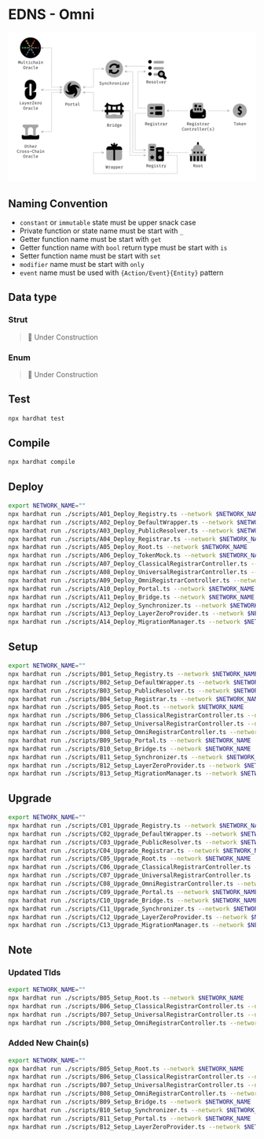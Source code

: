 # EDNS - Omni

![Architecture](./static/images/architecture.png)

## Naming Convention

- `constant` or `immutable` state must be upper snack case
- Private function or state name must be start with `_`
- Getter function name must be start with `get`
- Getter function name with `bool` return type must be start with `is`
- Setter function name must be start with `set`
- `modifier` name must be start with `only`
- `event` name must be used with `{Action/Event}{Entity}` pattern

## Data type

### Strut

> 🚧 Under Construction

### Enum

> 🚧 Under Construction

## Test

```bash
npx hardhat test
```

## Compile

```bash
npx hardhat compile
```

## Deploy

```bash
export NETWORK_NAME=""
npx hardhat run ./scripts/A01_Deploy_Registry.ts --network $NETWORK_NAME
npx hardhat run ./scripts/A02_Deploy_DefaultWrapper.ts --network $NETWORK_NAME
npx hardhat run ./scripts/A03_Deploy_PublicResolver.ts --network $NETWORK_NAME
npx hardhat run ./scripts/A04_Deploy_Registrar.ts --network $NETWORK_NAME
npx hardhat run ./scripts/A05_Deploy_Root.ts --network $NETWORK_NAME
npx hardhat run ./scripts/A06_Deploy_TokenMock.ts --network $NETWORK_NAME
npx hardhat run ./scripts/A07_Deploy_ClassicalRegistrarController.ts --network $NETWORK_NAME
npx hardhat run ./scripts/A08_Deploy_UniversalRegistrarController.ts --network $NETWORK_NAME
npx hardhat run ./scripts/A09_Deploy_OmniRegistrarController.ts --network $NETWORK_NAME
npx hardhat run ./scripts/A10_Deploy_Portal.ts --network $NETWORK_NAME
npx hardhat run ./scripts/A11_Deploy_Bridge.ts --network $NETWORK_NAME
npx hardhat run ./scripts/A12_Deploy_Synchronizer.ts --network $NETWORK_NAME
npx hardhat run ./scripts/A13_Deploy_LayerZeroProvider.ts --network $NETWORK_NAME
npx hardhat run ./scripts/A14_Deploy_MigrationManager.ts --network $NETWORK_NAME
```

## Setup

```bash
export NETWORK_NAME=""
npx hardhat run ./scripts/B01_Setup_Registry.ts --network $NETWORK_NAME
npx hardhat run ./scripts/B02_Setup_DefaultWrapper.ts --network $NETWORK_NAME
npx hardhat run ./scripts/B03_Setup_PublicResolver.ts --network $NETWORK_NAME
npx hardhat run ./scripts/B04_Setup_Registrar.ts --network $NETWORK_NAME
npx hardhat run ./scripts/B05_Setup_Root.ts --network $NETWORK_NAME
npx hardhat run ./scripts/B06_Setup_ClassicalRegistrarController.ts --network $NETWORK_NAME
npx hardhat run ./scripts/B07_Setup_UniversalRegistrarController.ts --network $NETWORK_NAME
npx hardhat run ./scripts/B08_Setup_OmniRegistrarController.ts --network $NETWORK_NAME
npx hardhat run ./scripts/B09_Setup_Portal.ts --network $NETWORK_NAME
npx hardhat run ./scripts/B10_Setup_Bridge.ts --network $NETWORK_NAME
npx hardhat run ./scripts/B11_Setup_Synchronizer.ts --network $NETWORK_NAME
npx hardhat run ./scripts/B12_Setup_LayerZeroProvider.ts --network $NETWORK_NAME
npx hardhat run ./scripts/B13_Setup_MigrationManager.ts --network $NETWORK_NAME
```

## Upgrade

```bash
export NETWORK_NAME=""
npx hardhat run ./scripts/C01_Upgrade_Registry.ts --network $NETWORK_NAME
npx hardhat run ./scripts/C02_Upgrade_DefaultWrapper.ts --network $NETWORK_NAME
npx hardhat run ./scripts/C03_Upgrade_PublicResolver.ts --network $NETWORK_NAME
npx hardhat run ./scripts/C04_Upgrade_Registrar.ts --network $NETWORK_NAME
npx hardhat run ./scripts/C05_Upgrade_Root.ts --network $NETWORK_NAME
npx hardhat run ./scripts/C06_Upgrade_ClassicalRegistrarController.ts --network $NETWORK_NAME
npx hardhat run ./scripts/C07_Upgrade_UniversalRegistrarController.ts --network $NETWORK_NAME
npx hardhat run ./scripts/C08_Upgrade_OmniRegistrarController.ts --network $NETWORK_NAME
npx hardhat run ./scripts/C09_Upgrade_Portal.ts --network $NETWORK_NAME
npx hardhat run ./scripts/C10_Upgrade_Bridge.ts --network $NETWORK_NAME
npx hardhat run ./scripts/C11_Upgrade_Synchronizer.ts --network $NETWORK_NAME
npx hardhat run ./scripts/C12_Upgrade_LayerZeroProvider.ts --network $NETWORK_NAME
npx hardhat run ./scripts/C13_Upgrade_MigrationManager.ts --network $NETWORK_NAME
```

## Note

### Updated Tlds

```bash
export NETWORK_NAME=""
npx hardhat run ./scripts/B05_Setup_Root.ts --network $NETWORK_NAME
npx hardhat run ./scripts/B06_Setup_ClassicalRegistrarController.ts --network $NETWORK_NAME
npx hardhat run ./scripts/B07_Setup_UniversalRegistrarController.ts --network $NETWORK_NAME
npx hardhat run ./scripts/B08_Setup_OmniRegistrarController.ts --network $NETWORK_NAME
```

### Added New Chain(s)

```bash
export NETWORK_NAME=""
npx hardhat run ./scripts/B05_Setup_Root.ts --network $NETWORK_NAME
npx hardhat run ./scripts/B06_Setup_ClassicalRegistrarController.ts --network $NETWORK_NAME
npx hardhat run ./scripts/B07_Setup_UniversalRegistrarController.ts --network $NETWORK_NAME
npx hardhat run ./scripts/B08_Setup_OmniRegistrarController.ts --network $NETWORK_NAME
npx hardhat run ./scripts/B09_Setup_Bridge.ts --network $NETWORK_NAME
npx hardhat run ./scripts/B10_Setup_Synchronizer.ts --network $NETWORK_NAME
npx hardhat run ./scripts/B11_Setup_Portal.ts --network $NETWORK_NAME
npx hardhat run ./scripts/B12_Setup_LayerZeroProvider.ts --network $NETWORK_NAME
```
